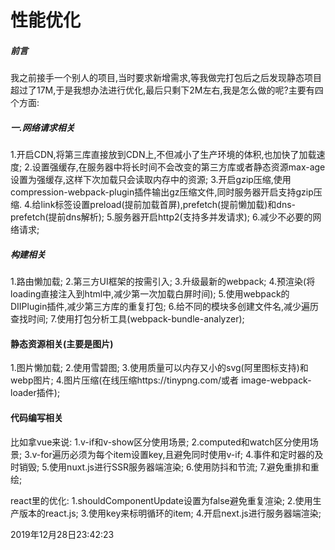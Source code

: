 # 性能优化
##### 前言
我之前接手一个别人的项目,当时要求新增需求,等我做完打包后之后发现静态项目超过了17M,于是我想办法进行优化,最后只剩下2M左右,我是怎么做的呢?主要有四个方面:
##### 一.网络请求相关
1.开启CDN,将第三库直接放到CDN上,不但减小了生产环境的体积,也加快了加载速度;
2.设置强缓存,在服务器中将长时间不会改变的第三方库或者静态资源max-age设置为强缓存,这样下次加载只会读取内存中的资源;
3.开启gzip压缩,使用compression-webpack-plugin插件输出gz压缩文件,同时服务器开启支持gzip压缩.
4.给link标签设置preload(提前加载首屏),prefetch(提前懒加载)和dns-prefetch(提前dns解析);
5.服务器开启http2(支持多并发请求);
6.减少不必要的网络请求;

##### 构建相关
1.路由懒加载;
2.第三方UI框架的按需引入;
3.升级最新的webpack;
4.预渲染(将loading直接注入到html中,减少第一次加载白屏时间);
5.使用webpack的DIIPlugin插件,减少第三方库的重复打包;
6.给不同的模块多创建文件名,减少遍历查找时间;
7.使用打包分析工具(webpack-bundle-analyzer);

#### 静态资源相关(主要是图片)
1.图片懒加载;
2.使用雪碧图;
3.使用质量可以内存又小的svg(阿里图标支持)和webp图片;
4.图片压缩(在线压缩https://tinypng.com/或者 image-webpack-loader插件);

#### 代码编写相关
比如拿vue来说:
1.v-if和v-show区分使用场景;
2.computed和watch区分使用场景;
3.v-for遍历必须为每个item设置key,且避免同时使用v-if;
4.事件和定时器的及时销毁;
5.使用nuxt.js进行SSR服务器端渲染;
6.使用防抖和节流;
7.避免重排和重绘;

react里的优化:
1.shouldComponentUpdate设置为false避免重复渲染;
2.使用生产版本的react.js;
3.使用key来标明循环的item;
4.开启next.js进行服务器端渲染;



2019年12月28日23:42:23